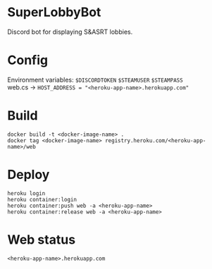 # SuperLobbyBot
Discord bot for displaying S&ASRT lobbies.

# Config
Environment variables: ```$DISCORDTOKEN``` ```$STEAMUSER``` ```$STEAMPASS```  
web.cs -> ```HOST_ADDRESS = "<heroku-app-name>.herokuapp.com"```

# Build
```
docker build -t <docker-image-name> .
docker tag <docker-image-name> registry.heroku.com/<heroku-app-name>/web
```

# Deploy
```
heroku login
heroku container:login
heroku container:push web -a <heroku-app-name>
heroku container:release web -a <heroku-app-name>
```

# Web status
```
<heroku-app-name>.herokuapp.com
```